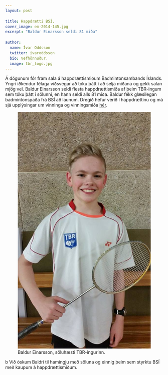 ```yaml
---
layout: post

title: Happdrætti BSÍ.
cover_image: em-2014-145.jpg
excerpt: "Baldur Einarsson seldi 81 miða"

author:
  name: Ívar Oddsson
  twitter: ivaroddsson
  bio: Vefhönnuður.
  image: tbr_logo.jpg
---
```

Á dögunum fór fram sala á happdrættismiðum Badmintonsambands Íslands. Yngri iðkendur félaga víðsvegar að tóku þátt í að selja miðana og gekk salan mjög vel. Baldur Einarsson seldi flesta happdrættismiða af þeim TBR-ingum sem tóku þátt í sölunni, en hann seldi alls 81 miða. Baldur fékk glæsilegan badmintonspaða frá BSÍ að launum. Dregið hefur verið í happdrættinu og má sjá upplýsingar um vinninga og vinningsmiða [hér](http://badminton.is/?sid=61).  

<figure>
	<img src="/images/baldur_lottery.jpg" />
	<figcaption class="post_img_capt">Baldur Einarsson, söluhæsti TBR-ingurinn.</figcaption>
</figure>  
b<r>
Við óskum Baldri til hamingju með söluna og einnig þeim sem styrktu BSÍ með kaupum á happdrættismiðum.